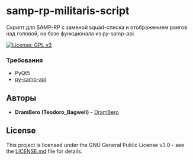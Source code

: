 # samp-rp-militaris-script
Скрипт для SAMP-RP с заменой squad-списка и отображением рангов над головой, на базе функционала из py-samp-api.

[![License: GPL v3](https://img.shields.io/badge/License-GPLv3-blue.svg)](https://www.gnu.org/licenses/gpl-3.0)

### Требования

- PyQt5
- [py-samp-api](https://github.com/DramBero/py-samp-api/blob/master/src/py_samp_api.py)

## Авторы

* **DramBero (Teodoro_Bagwell)** - [DramBero](https://github.com/DramBero)

## License

This project is licensed under the GNU General Public License v3.0 - see the [LICENSE.md](LICENSE.md) file for details.
